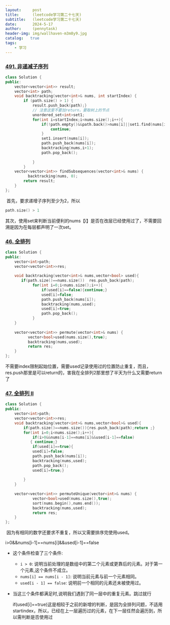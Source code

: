 ```yaml
---
layout:     post
title:      (leetcode学习第二十七天)
subtitle:   (leetcode学习第二十七天)
date:       2024-5-17
author:     (pennytask)
header-img: img/wallhaven-m3m8y9.jpg
catalog:   true
tags:
    - 学习
---
```

### [491. 非递减子序列](https://leetcode.cn/problems/non-decreasing-subsequences/)

```c++
class Solution {
public:
    vector<vector<int>> result;
    vector<int> path;
    void backtracking(vector<int>& nums, int startIndex) {
        if (path.size() > 1) {
            result.push_back(path);}
            // 注意这里不要加return，要取树上的节点
            unordered_set<int>set1;
            for(int i=startIndex;i<nums.size();i++){
                if(!path.empty()&&path.back()>nums[i]||set1.find(nums[i])!=set1.end()){
                    continue;
                }
                set1.insert(nums[i]);
                path.push_back(nums[i]);
                backtracking(nums,i+1);
                path.pop_back();
                
            }
        }
    vector<vector<int>> findSubsequences(vector<int>& nums) {
          backtracking(nums, 0);
        return result;
    }
};
```

​    首先，要求递增子序列至少为2，所以

```cpp
path.size() > 1
```

   其次，使用set来判断当前便利的nums【i】是否在改层已经使用过了，不需要回溯是因为在每层都声明了一次set。

  

### [46. 全排列](https://leetcode.cn/problems/permutations/)

```c++
class Solution {
public:
    vector<int>path;
    vector<vector<int>>res;
   
    void backtracking(vector<int>& nums,vector<bool> used){
       if(path.size()==nums.size())  res.push_back(path);
            for(int i=0;i<nums.size();i++){
                if(used[i]==false){continue;}
                used[i]=false;
                path.push_back(nums[i]);
                backtracking(nums,used);
                used[i]=true;
                path.pop_back();
            }
    }
    
    vector<vector<int>> permute(vector<int>& nums) {
          vector<bool>used(nums.size(),true);
          backtracking(nums,used);
          return res;
    }
};
```

​        不需要index限制起始位置，需要used记录使用过的位置防止重复，而且，res.push那里是可以return的，害我在全排列2那里想了半天为什么又需要return了

### [47. 全排列 II](https://leetcode.cn/problems/permutations-ii/)

```c++
class Solution {
public:
    vector<int>path;
    vector<vector<int>>res;
    void backtracking(vector<int>& nums,vector<bool>& used){
        if(path.size()==nums.size()){res.push_back(path);return ;}
        for(int i=0;i<nums.size();i++){
            if(i>0&&nums[i-1]==nums[i]&&used[i-1]==false)
           { continue;}
            if(used[i]==true){ 
            used[i]=false;
            path.push_back(nums[i]);
            backtracking(nums,used);
            path.pop_back();
            used[i]=true;}
           
        }
    }
    
    vector<vector<int>> permuteUnique(vector<int>& nums) {
            vector<bool>used(nums.size(),true);
            sort(nums.begin(),nums.end());
            backtracking(nums,used);
            return res;
    }
};
```

​      因为有相同的数字还要求不重复，所以又需要排序完使用used。

i>0&&nums[i-1]==nums[i]&&used[i-1]==false

- 这个条件检查了三个条件:

  - `i > 0`: 说明当前处理的是数组中的第二个元素或更靠后的元素。对于第一个元素,这个条件不成立。
  - `nums[i] == nums[i - 1]`: 说明当前元素与前一个元素相同。
  - `used[i - 1] == false`: 说明前一个相同的元素还未被使用过。

- 当这三个条件都满足时,说明我们遇到了同一层中的重复元素。跳过就行

  if(used[i]==true)这是相较于之前的新增的判断，是因为全排列问题，不适用startindex，所以，已经在上一层遍历过的元素，在下一层任然会遍历到，所以需判断是否使用过

